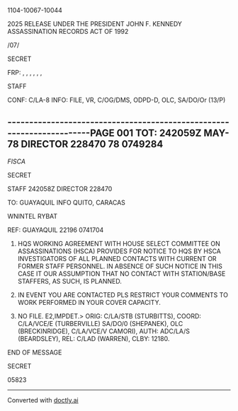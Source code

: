 1104-10067-10044

2025 RELEASE UNDER THE PRESIDENT JOHN F. KENNEDY ASSASSINATION RECORDS ACT OF 1992

/07/

SECRET

FRP: , , , , , ,

STAFF

CONF: C/LA-8 INFO: FILE, VR, C/OG/DMS, ODPD-D, OLC, SA/DO/Or
(13/P)

----------------------------------------------------------------------PAGE 001
TOT: 242059Z MAY-78 DIRECTOR 228470
78 0749284
----------------------------------------------------------------------

*FISCA*

SECRET

STAFF 242058Z DIRECTOR 228470

TO: GUAYAQUIL INFO QUITO, CARACAS

WNINTEL RYBAT

REF: GUAYAQUIL 22196 0741704

1. HQS WORKING AGREEMENT WITH HOUSE SELECT COMMITTEE ON
   ASSASSINATIONS (HSCA) PROVIDES FOR NOTICE TO HQS BY HSCA
   INVESTIGATORS OF ALL PLANNED CONTACTS WITH CURRENT OR FORMER
   STAFF PERSONNEL. IN ABSENCE OF SUCH NOTICE IN THIS CASE IT OUR
   ASSUMPTION THAT NO CONTACT WITH STATION/BASE STAFFERS, AS SUCH,
   IS PLANNED.

2. IN EVENT YOU ARE CONTACTED PLS RESTRICT YOUR COMMENTS TO
   WORK PERFORMED IN YOUR COVER CAPACITY.

3. NO FILE. E2,IMPDET.>
   ORIG: C/LA/STB (STURBITTS), COORD: C/LA/VCE/E (TURBERVILLE)
   SA/DO/0 (SHEPANEK), OLC (BRECKINRIDGE), C/LA/VCE/V CAMORI),
   AUTH: ADC/LA/S (BEARDSLEY), REL: C/LAD (WARREN), CLBY: 12180.

END OF MESSAGE

SECRET

05823


---
Converted with [doctly.ai](https://doctly.ai)